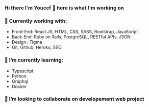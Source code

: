 ### Hi there I'm Youcef 👋 here is what I'm working on 

### :rocket: Currently working with:

- Front-End: React JS, HTML, CSS, SASS, Bootstrap, JavaScript
- Back-End: Ruby on Rails, PostgreSQL, RESTful APIs, JSON
- Design : Figma
- Git, Github, Heroku, SEO

### 🌱 I’m currently learning: 
  
- Typescript
- Python
- Graphql
- Docker

### :mag_right: I’m looking to collaborate on developement web project  
